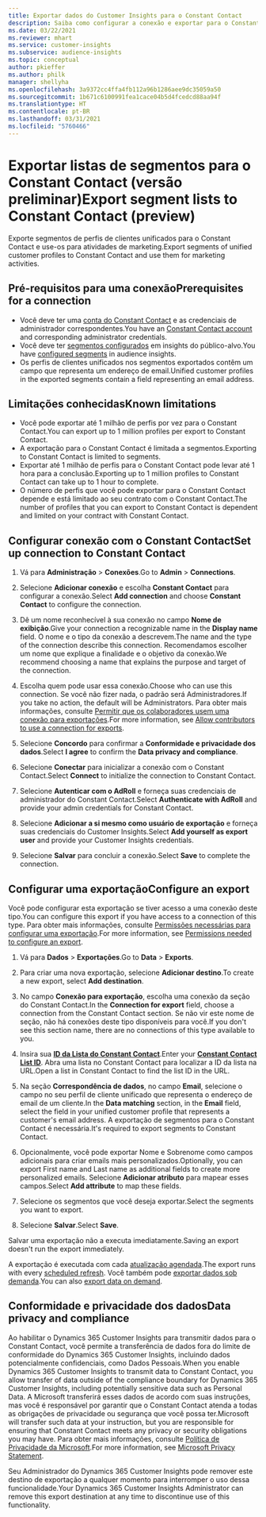 ```yaml
---
title: Exportar dados do Customer Insights para o Constant Contact
description: Saiba como configurar a conexão e exportar para o Constant Contact.
ms.date: 03/22/2021
ms.reviewer: mhart
ms.service: customer-insights
ms.subservice: audience-insights
ms.topic: conceptual
author: pkieffer
ms.author: philk
manager: shellyha
ms.openlocfilehash: 3a9372cc4ffa4fb112a96b1286aee9dc35059a50
ms.sourcegitcommit: 1b671c6100991fea1cace04b5d4fcedcd88aa94f
ms.translationtype: HT
ms.contentlocale: pt-BR
ms.lasthandoff: 03/31/2021
ms.locfileid: "5760466"
---
```

# <a name="export-segment-lists-to-constant-contact-preview"></a><span data-ttu-id="adf3e-103">Exportar listas de segmentos para o Constant Contact (versão preliminar)</span><span class="sxs-lookup"><span data-stu-id="adf3e-103">Export segment lists to Constant Contact (preview)</span></span>

<span data-ttu-id="adf3e-104">Exporte segmentos de perfis de clientes unificados para o Constant Contact e use-os para atividades de marketing.</span><span class="sxs-lookup"><span data-stu-id="adf3e-104">Export segments of unified customer profiles to Constant Contact and use them for marketing activities.</span></span> 

## <a name="prerequisites-for-a-connection"></a><span data-ttu-id="adf3e-105">Pré-requisitos para uma conexão</span><span class="sxs-lookup"><span data-stu-id="adf3e-105">Prerequisites for a connection</span></span>

-   <span data-ttu-id="adf3e-106">Você deve ter uma [conta do Constant Contact](https://www.constantcontact.com/account-home) e as credenciais de administrador correspondentes.</span><span class="sxs-lookup"><span data-stu-id="adf3e-106">You have an [Constant Contact account](https://www.constantcontact.com/account-home) and corresponding administrator credentials.</span></span>
-   <span data-ttu-id="adf3e-107">Você deve ter [segmentos configurados](segments.md) em insights do público-alvo.</span><span class="sxs-lookup"><span data-stu-id="adf3e-107">You have [configured segments](segments.md) in audience insights.</span></span>
-   <span data-ttu-id="adf3e-108">Os perfis de clientes unificados nos segmentos exportados contêm um campo que representa um endereço de email.</span><span class="sxs-lookup"><span data-stu-id="adf3e-108">Unified customer profiles in the exported segments contain a field representing an email address.</span></span>

## <a name="known-limitations"></a><span data-ttu-id="adf3e-109">Limitações conhecidas</span><span class="sxs-lookup"><span data-stu-id="adf3e-109">Known limitations</span></span>

- <span data-ttu-id="adf3e-110">Você pode exportar até 1 milhão de perfis por vez para o Constant Contact.</span><span class="sxs-lookup"><span data-stu-id="adf3e-110">You can export up to 1 million profiles per export to Constant Contact.</span></span>
- <span data-ttu-id="adf3e-111">A exportação para o Constant Contact é limitada a segmentos.</span><span class="sxs-lookup"><span data-stu-id="adf3e-111">Exporting to Constant Contact is limited to segments.</span></span>
- <span data-ttu-id="adf3e-112">Exportar até 1 milhão de perfis para o Constant Contact pode levar até 1 hora para a conclusão.</span><span class="sxs-lookup"><span data-stu-id="adf3e-112">Exporting up to 1 million profiles to Constant Contact can take up to 1 hour to complete.</span></span> 
- <span data-ttu-id="adf3e-113">O número de perfis que você pode exportar para o Constant Contact depende e está limitado ao seu contrato com o Constant Contact.</span><span class="sxs-lookup"><span data-stu-id="adf3e-113">The number of profiles that you can export to Constant Contact is dependent and limited on your contract with Constant Contact.</span></span>

## <a name="set-up-connection-to-constant-contact"></a><span data-ttu-id="adf3e-114">Configurar conexão com o Constant Contact</span><span class="sxs-lookup"><span data-stu-id="adf3e-114">Set up connection to Constant Contact</span></span>

1. <span data-ttu-id="adf3e-115">Vá para **Administração** > **Conexões**.</span><span class="sxs-lookup"><span data-stu-id="adf3e-115">Go to **Admin** > **Connections**.</span></span>

1. <span data-ttu-id="adf3e-116">Selecione **Adicionar conexão** e escolha **Constant Contact** para configurar a conexão.</span><span class="sxs-lookup"><span data-stu-id="adf3e-116">Select **Add connection** and choose **Constant Contact** to configure the connection.</span></span>

1. <span data-ttu-id="adf3e-117">Dê um nome reconhecível à sua conexão no campo **Nome de exibição**.</span><span class="sxs-lookup"><span data-stu-id="adf3e-117">Give your connection a recognizable name in the **Display name** field.</span></span> <span data-ttu-id="adf3e-118">O nome e o tipo da conexão a descrevem.</span><span class="sxs-lookup"><span data-stu-id="adf3e-118">The name and the type of the connection describe this connection.</span></span> <span data-ttu-id="adf3e-119">Recomendamos escolher um nome que explique a finalidade e o objetivo da conexão.</span><span class="sxs-lookup"><span data-stu-id="adf3e-119">We recommend choosing a name that explains the purpose and target of the connection.</span></span>

1. <span data-ttu-id="adf3e-120">Escolha quem pode usar essa conexão.</span><span class="sxs-lookup"><span data-stu-id="adf3e-120">Choose who can use this connection.</span></span> <span data-ttu-id="adf3e-121">Se você não fizer nada, o padrão será Administradores.</span><span class="sxs-lookup"><span data-stu-id="adf3e-121">If you take no action, the default will be Administrators.</span></span> <span data-ttu-id="adf3e-122">Para obter mais informações, consulte [Permitir que os colaboradores usem uma conexão para exportações](connections.md#allow-contributors-to-use-a-connection-for-exports).</span><span class="sxs-lookup"><span data-stu-id="adf3e-122">For more information, see [Allow contributors to use a connection for exports](connections.md#allow-contributors-to-use-a-connection-for-exports).</span></span>

1. <span data-ttu-id="adf3e-123">Selecione **Concordo** para confirmar a **Conformidade e privacidade dos dados**.</span><span class="sxs-lookup"><span data-stu-id="adf3e-123">Select **I agree** to confirm the **Data privacy and compliance**.</span></span>

1. <span data-ttu-id="adf3e-124">Selecione **Conectar** para inicializar a conexão com o Constant Contact.</span><span class="sxs-lookup"><span data-stu-id="adf3e-124">Select **Connect** to initialize the connection to Constant Contact.</span></span>

1. <span data-ttu-id="adf3e-125">Selecione **Autenticar com o AdRoll** e forneça suas credenciais de administrador do Constant Contact.</span><span class="sxs-lookup"><span data-stu-id="adf3e-125">Select **Authenticate with AdRoll** and provide your admin credentials for Constant Contact.</span></span> 

1. <span data-ttu-id="adf3e-126">Selecione **Adicionar a si mesmo como usuário de exportação** e forneça suas credenciais do Customer Insights.</span><span class="sxs-lookup"><span data-stu-id="adf3e-126">Select **Add yourself as export user** and provide your Customer Insights credentials.</span></span>

1. <span data-ttu-id="adf3e-127">Selecione **Salvar** para concluir a conexão.</span><span class="sxs-lookup"><span data-stu-id="adf3e-127">Select **Save** to complete the connection.</span></span>

## <a name="configure-an-export"></a><span data-ttu-id="adf3e-128">Configurar uma exportação</span><span class="sxs-lookup"><span data-stu-id="adf3e-128">Configure an export</span></span>

<span data-ttu-id="adf3e-129">Você pode configurar esta exportação se tiver acesso a uma conexão deste tipo.</span><span class="sxs-lookup"><span data-stu-id="adf3e-129">You can configure this export if you have access to a connection of this type.</span></span> <span data-ttu-id="adf3e-130">Para obter mais informações, consulte [Permissões necessárias para configurar uma exportação](export-destinations.md#set-up-a-new-export).</span><span class="sxs-lookup"><span data-stu-id="adf3e-130">For more information, see [Permissions needed to configure an export](export-destinations.md#set-up-a-new-export).</span></span>

1. <span data-ttu-id="adf3e-131">Vá para **Dados** > **Exportações**.</span><span class="sxs-lookup"><span data-stu-id="adf3e-131">Go to **Data** > **Exports**.</span></span>

1. <span data-ttu-id="adf3e-132">Para criar uma nova exportação, selecione **Adicionar destino**.</span><span class="sxs-lookup"><span data-stu-id="adf3e-132">To create a new export, select **Add destination**.</span></span>

1. <span data-ttu-id="adf3e-133">No campo **Conexão para exportação**, escolha uma conexão da seção do Constant Contact.</span><span class="sxs-lookup"><span data-stu-id="adf3e-133">In the **Connection for export** field, choose a connection from the Constant Contact section.</span></span> <span data-ttu-id="adf3e-134">Se não vir este nome de seção, não há conexões deste tipo disponíveis para você.</span><span class="sxs-lookup"><span data-stu-id="adf3e-134">If you don't see this section name, there are no connections of this type available to you.</span></span>

1. <span data-ttu-id="adf3e-135">Insira sua [**ID da Lista do Constant Contact**](https://app.constantcontact.com/pages/contacts/ui#lists).</span><span class="sxs-lookup"><span data-stu-id="adf3e-135">Enter your [**Constant Contact List ID**](https://app.constantcontact.com/pages/contacts/ui#lists).</span></span> <span data-ttu-id="adf3e-136">Abra uma lista no Constant Contact para localizar a ID da lista na URL.</span><span class="sxs-lookup"><span data-stu-id="adf3e-136">Open a list in Constant Contact to find the list ID in the URL.</span></span>

1. <span data-ttu-id="adf3e-137">Na seção **Correspondência de dados**, no campo **Email**, selecione o campo no seu perfil de cliente unificado que representa o endereço de email de um cliente.</span><span class="sxs-lookup"><span data-stu-id="adf3e-137">In the **Data matching** section, in the **Email** field, select the field in your unified customer profile that represents a customer's email address.</span></span> <span data-ttu-id="adf3e-138">A exportação de segmentos para o Constant Contact é necessária.</span><span class="sxs-lookup"><span data-stu-id="adf3e-138">It's required to export segments to Constant Contact.</span></span>

1. <span data-ttu-id="adf3e-139">Opcionalmente, você pode exportar Nome e Sobrenome como campos adicionais para criar emails mais personalizados.</span><span class="sxs-lookup"><span data-stu-id="adf3e-139">Optionally, you can export First name and Last name as additional fields to create more personalized emails.</span></span> <span data-ttu-id="adf3e-140">Selecione **Adicionar atributo** para mapear esses campos.</span><span class="sxs-lookup"><span data-stu-id="adf3e-140">Select **Add attribute** to map these fields.</span></span>

1. <span data-ttu-id="adf3e-141">Selecione os segmentos que você deseja exportar.</span><span class="sxs-lookup"><span data-stu-id="adf3e-141">Select the segments you want to export.</span></span>

1. <span data-ttu-id="adf3e-142">Selecione **Salvar**.</span><span class="sxs-lookup"><span data-stu-id="adf3e-142">Select **Save**.</span></span>

<span data-ttu-id="adf3e-143">Salvar uma exportação não a executa imediatamente.</span><span class="sxs-lookup"><span data-stu-id="adf3e-143">Saving an export doesn't run the export immediately.</span></span>

<span data-ttu-id="adf3e-144">A exportação é executada com cada [atualização agendada](system.md#schedule-tab).</span><span class="sxs-lookup"><span data-stu-id="adf3e-144">The export runs with every [scheduled refresh](system.md#schedule-tab).</span></span> <span data-ttu-id="adf3e-145">Você também pode [exportar dados sob demanda](export-destinations.md#run-exports-on-demand).</span><span class="sxs-lookup"><span data-stu-id="adf3e-145">You can also [export data on demand](export-destinations.md#run-exports-on-demand).</span></span> 


## <a name="data-privacy-and-compliance"></a><span data-ttu-id="adf3e-146">Conformidade e privacidade dos dados</span><span class="sxs-lookup"><span data-stu-id="adf3e-146">Data privacy and compliance</span></span>

<span data-ttu-id="adf3e-147">Ao habilitar o Dynamics 365 Customer Insights para transmitir dados para o Constant Contact, você permite a transferência de dados fora do limite de conformidade do Dynamics 365 Customer Insights, incluindo dados potencialmente confidenciais, como Dados Pessoais.</span><span class="sxs-lookup"><span data-stu-id="adf3e-147">When you enable Dynamics 365 Customer Insights to transmit data to Constant Contact, you allow transfer of data outside of the compliance boundary for Dynamics 365 Customer Insights, including potentially sensitive data such as Personal Data.</span></span> <span data-ttu-id="adf3e-148">A Microsoft transferirá esses dados de acordo com suas instruções, mas você é responsável por garantir que o Constant Contact atenda a todas as obrigações de privacidade ou segurança que você possa ter.</span><span class="sxs-lookup"><span data-stu-id="adf3e-148">Microsoft will transfer such data at your instruction, but you are responsible for ensuring that Constant Contact meets any privacy or security obligations you may have.</span></span> <span data-ttu-id="adf3e-149">Para obter mais informações, consulte [Política de Privacidade da Microsoft](https://go.microsoft.com/fwlink/?linkid=396732).</span><span class="sxs-lookup"><span data-stu-id="adf3e-149">For more information, see [Microsoft Privacy Statement](https://go.microsoft.com/fwlink/?linkid=396732).</span></span>

<span data-ttu-id="adf3e-150">Seu Administrador do Dynamics 365 Customer Insights pode remover este destino de exportação a qualquer momento para interromper o uso dessa funcionalidade.</span><span class="sxs-lookup"><span data-stu-id="adf3e-150">Your Dynamics 365 Customer Insights Administrator can remove this export destination at any time to discontinue use of this functionality.</span></span>
